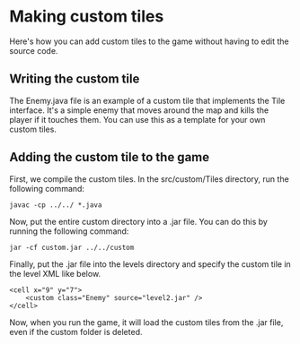 # Making custom tiles
Here's how you can add custom tiles to the game without having to edit the source code.

## Writing the custom tile
The Enemy.java file is an example of a custom tile that implements the Tile interface. It's a simple enemy that moves around the map and kills the player if it touches them. You can use this as a template for your own custom tiles.

## Adding the custom tile to the game
First, we compile the custom tiles. In the src/custom/Tiles directory, run the following command:
```
javac -cp ../../ *.java
```
Now, put the entire custom directory into a .jar file. You can do this by running the following command:
```
jar -cf custom.jar ../../custom
```
Finally, put the .jar file into the levels directory and specify the custom tile in the level XML like below. 
```
<cell x="9" y="7">
    <custom class="Enemy" source="level2.jar" />
</cell>
```
Now, when you run the game, it will load the custom tiles from the .jar file, even if the custom folder is deleted.
